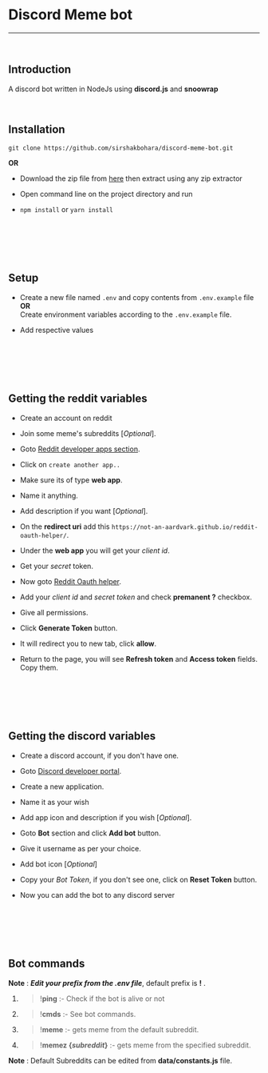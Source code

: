 # Discord Meme bot

---
<br>

## Introduction

A discord bot written in NodeJs using **discord.js** and **snoowrap** 

<br>

## Installation

`git clone https://github.com/sirshakbohara/discord-meme-bot.git`

**OR**

* Download the zip file from [here](https://github.com/sirshakbohara/discord-meme-bot/archive/refs/heads/master.zip) then extract using any zip extractor

* Open command line on the project directory and run 

* `npm install` or `yarn install`

<br>

#

<br>

## Setup

* Create a new file named `.env` and copy contents from `.env.example` file <br> **OR**  <br> Create environment variables according to the `.env.example` file.

* Add respective values

<br>

#

<br>

## Getting the reddit variables

*  Create an account on reddit 

* Join some meme's subreddits [*Optional*].

*  Goto [Reddit developer apps section](https://www.reddit.com/prefs/apps).

*  Click on `create another app..`
*  Make sure its of type **web app**.

*  Name it anything.

*  Add description if you want [*Optional*].

*  On the **redirect uri** add this `https://not-an-aardvark.github.io/reddit-oauth-helper/`.

*  Under the **web app** you will get your *client id*.

*  Get your *secret* token.

*  Now goto [Reddit Oauth helper](https://not-an-aardvark.github.io/reddit-oauth-helper/).

*  Add your *client id* and *secret token* and check **premanent ?** checkbox.

*  Give all permissions.

*  Click **Generate Token** button.

*  It will redirect you to new tab, click **allow**.

*  Return to the page, you will see **Refresh token** and **Access token** fields. Copy them.

<br>

#

<br>

## Getting the discord variables

* Create a discord account, if you don't have one.

* Goto [Discord developer portal](https://discord.com/developers/applications).

* Create a new application.

* Name it as your wish

* Add app icon and description if you wish [*Optional*].

* Goto **Bot** section and click **Add bot** button.

* Give it username as per your choice.

* Add bot icon [*Optional*]

* Copy your _Bot Token_, if you don't see one, click on **Reset Token** button.

* Now you can add the bot to any discord server

<br>

#

<br>

## Bot commands

**Note** : ***Edit your prefix from the .env file***, default prefix is **!** .

1. > !**ping** :- Check if the bot is alive or not

2. > !**cmds** :- See bot commands.

3. > !**meme** :- gets meme from the default subreddit.

4. > !**memez {_subreddit_}** :- gets meme from the specified subreddit.


**Note** : Default Subreddits can be edited from **data/constants.js** file.
